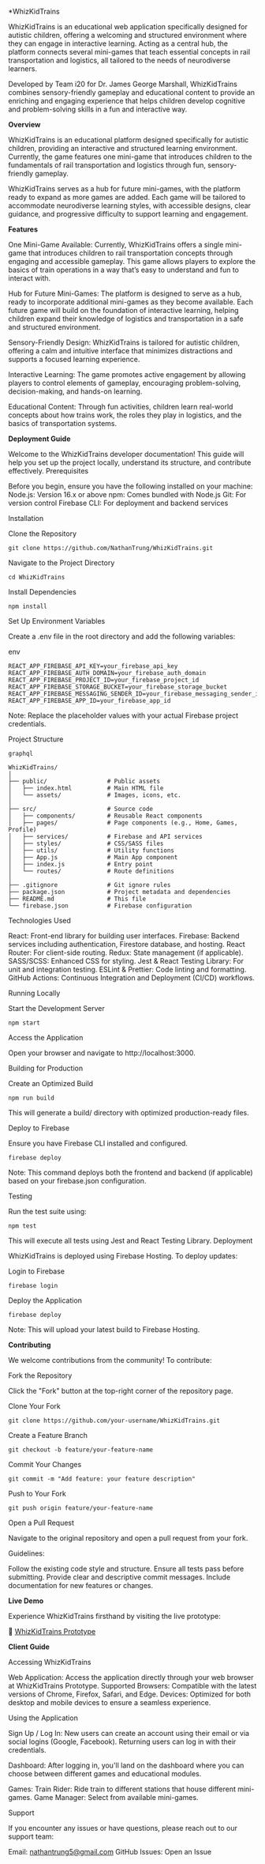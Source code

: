 *WhizKidTrains

WhizKidTrains is an educational web application specifically designed for autistic children, offering a welcoming and structured environment where they can engage in interactive learning. Acting as a central hub, the platform connects several mini-games that teach essential concepts in rail transportation and logistics, all tailored to the needs of neurodiverse learners.

Developed by Team i20 for Dr. James George Marshall, WhizKidTrains combines sensory-friendly gameplay and educational content to provide an enriching and engaging experience that helps children develop cognitive and problem-solving skills in a fun and interactive way.


**Overview**

WhizKidTrains is an educational platform designed specifically for autistic children, providing an interactive and structured learning environment. Currently, the game features one mini-game that introduces children to the fundamentals of rail transportation and logistics through fun, sensory-friendly gameplay.

WhizKidTrains serves as a hub for future mini-games, with the platform ready to expand as more games are added. Each game will be tailored to accommodate neurodiverse learning styles, with accessible designs, clear guidance, and progressive difficulty to support learning and engagement.


**Features**

One Mini-Game Available: Currently, WhizKidTrains offers a single mini-game that introduces children to rail transportation concepts through engaging and accessible gameplay. This game allows players to explore the basics of train operations in a way that’s easy to understand and fun to interact with.

Hub for Future Mini-Games: The platform is designed to serve as a hub, ready to incorporate additional mini-games as they become available. Each future game will build on the foundation of interactive learning, helping children expand their knowledge of logistics and transportation in a safe and structured environment.

Sensory-Friendly Design: WhizKidTrains is tailored for autistic children, offering a calm and intuitive interface that minimizes distractions and supports a focused learning experience.

Interactive Learning: The game promotes active engagement by allowing players to control elements of gameplay, encouraging problem-solving, decision-making, and hands-on learning.

Educational Content: Through fun activities, children learn real-world concepts about how trains work, the roles they play in logistics, and the basics of transportation systems.

    
**Deployment Guide**

Welcome to the WhizKidTrains developer documentation! This guide will help you set up the project locally, understand its structure, and contribute effectively.
Prerequisites

Before you begin, ensure you have the following installed on your machine:
Node.js: Version 16.x or above
npm: Comes bundled with Node.js
Git: For version control
Firebase CLI: For deployment and backend services

Installation

Clone the Repository

    git clone https://github.com/NathanTrung/WhizKidTrains.git

Navigate to the Project Directory

    cd WhizKidTrains

Install Dependencies

    npm install

Set Up Environment Variables

Create a .env file in the root directory and add the following variables:

env

    REACT_APP_FIREBASE_API_KEY=your_firebase_api_key
    REACT_APP_FIREBASE_AUTH_DOMAIN=your_firebase_auth_domain
    REACT_APP_FIREBASE_PROJECT_ID=your_firebase_project_id
    REACT_APP_FIREBASE_STORAGE_BUCKET=your_firebase_storage_bucket
    REACT_APP_FIREBASE_MESSAGING_SENDER_ID=your_firebase_messaging_sender_id
    REACT_APP_FIREBASE_APP_ID=your_firebase_app_id

Note: Replace the placeholder values with your actual Firebase project credentials.

Project Structure

    graphql

    WhizKidTrains/
    │
    ├── public/                 # Public assets
    │   ├── index.html          # Main HTML file
    │   └── assets/             # Images, icons, etc.
    │
    ├── src/                    # Source code
    │   ├── components/         # Reusable React components
    │   ├── pages/              # Page components (e.g., Home, Games, Profile)
    │   ├── services/           # Firebase and API services
    │   ├── styles/             # CSS/SASS files
    │   ├── utils/              # Utility functions
    │   ├── App.js              # Main App component
    │   ├── index.js            # Entry point
    │   └── routes/             # Route definitions
    │
    ├── .gitignore              # Git ignore rules
    ├── package.json            # Project metadata and dependencies
    ├── README.md               # This file
    └── firebase.json           # Firebase configuration

Technologies Used

React: Front-end library for building user interfaces.
Firebase: Backend services including authentication, Firestore database, and hosting.
React Router: For client-side routing.
Redux: State management (if applicable).
SASS/SCSS: Enhanced CSS for styling.
Jest & React Testing Library: For unit and integration testing.
ESLint & Prettier: Code linting and formatting.
GitHub Actions: Continuous Integration and Deployment (CI/CD) workflows.

Running Locally

Start the Development Server

    npm start

Access the Application

Open your browser and navigate to http://localhost:3000.

Building for Production

Create an Optimized Build

    npm run build

This will generate a build/ directory with optimized production-ready files.

Deploy to Firebase

Ensure you have Firebase CLI installed and configured.

    firebase deploy

Note: This command deploys both the frontend and backend (if applicable) based on your firebase.json configuration.

Testing

Run the test suite using:

    npm test

This will execute all tests using Jest and React Testing Library.
Deployment

WhizKidTrains is deployed using Firebase Hosting. To deploy updates:

Login to Firebase

    firebase login

Deploy the Application

    firebase deploy

Note: This will upload your latest build to Firebase Hosting.


**Contributing**

We welcome contributions from the community! To contribute:

Fork the Repository

Click the "Fork" button at the top-right corner of the repository page.

Clone Your Fork

    git clone https://github.com/your-username/WhizKidTrains.git

Create a Feature Branch

    git checkout -b feature/your-feature-name

Commit Your Changes

    git commit -m "Add feature: your feature description"

Push to Your Fork

    git push origin feature/your-feature-name

Open a Pull Request

Navigate to the original repository and open a pull request from your fork.

Guidelines:

Follow the existing code style and structure.
Ensure all tests pass before submitting.
Provide clear and descriptive commit messages.
Include documentation for new features or changes.

        
**Live Demo**

Experience WhizKidTrains firsthand by visiting the live prototype:

🔗 [WhizKidTrains Prototype](https://whizkidtrains-proto.web.app/)


**Client Guide**

Accessing WhizKidTrains

Web Application: Access the application directly through your web browser at WhizKidTrains Prototype.
Supported Browsers: Compatible with the latest versions of Chrome, Firefox, Safari, and Edge.
Devices: Optimized for both desktop and mobile devices to ensure a seamless experience.

Using the Application

Sign Up / Log In:
    New users can create an account using their email or via social logins (Google, Facebook).
    Returning users can log in with their credentials.

Dashboard:
    After logging in, you'll land on the dashboard where you can choose between different games and educational modules.

Games:
        Train Rider: Ride train to different stations that house different mini-games.
        Game Manager: Select from available mini-games.

Support

If you encounter any issues or have questions, please reach out to our support team:

Email: nathantrung5@gmail.com
GitHub Issues: Open an Issue
